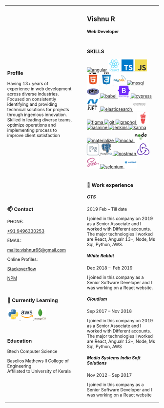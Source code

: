 <table>
        <tbody>
            <tr>
                <td width="240">
                    <p>&nbsp;</p>
                </td>
                <td width="48">
                    <p>&nbsp;</p>
                </td>
                <td width="431">
                    <H2>Vishnu R</H2>
                    <H4>Web Developer</H4>
                </td>
            </tr>
            <tr>
                <td width="240">
                    <h3>Profile</h3>
                    <p>Having 13+ years of experience in web development across diverse industries. Focused on
                        consistently identifying and providing technical solutions for projects through ingenious
                        innovation. Skilled in leading diverse teams, optimize operations and implementing process to
                        improve client satisfaction</p>
                    <p>&nbsp;</p>
                </td>
                <td width="48">
                    <p>&nbsp;</p>
                </td>
                <td width="431">
                    <h3>SKILLS</h3>
                    <p align="left">
                        <a href="https://angular.io" target="_blank" rel="noreferrer"> <img
                                src="https://angular.io/assets/images/logos/angular/angular.svg" alt="angular"
                                width="40" height="40" /> </a>
                        <a href="https://reactjs.org/" target="_blank" rel="noreferrer"> <img
                                src="https://raw.githubusercontent.com/devicons/devicon/master/icons/react/react-original-wordmark.svg"
                                alt="react" width="40" height="40" /> </a>
                        <a href="https://www.typescriptlang.org/" target="_blank" rel="noreferrer"> <img
                                src="https://raw.githubusercontent.com/devicons/devicon/master/icons/typescript/typescript-original.svg"
                                alt="typescript" width="40" height="40" /> </a>
                        <a href="https://developer.mozilla.org/en-US/docs/Web/JavaScript" target="_blank"
                            rel="noreferrer"> <img
                                src="https://raw.githubusercontent.com/devicons/devicon/master/icons/javascript/javascript-original.svg"
                                alt="javascript" width="40" height="40" /> </a>
                        <a href="https://www.w3.org/html/" target="_blank" rel="noreferrer"> <img
                                src="https://raw.githubusercontent.com/devicons/devicon/master/icons/html5/html5-original-wordmark.svg"
                                alt="html5" width="40" height="40" /> </a>
                        <a href="https://www.w3schools.com/css/" target="_blank" rel="noreferrer"> <img
                                src="https://raw.githubusercontent.com/devicons/devicon/master/icons/css3/css3-original-wordmark.svg"
                                alt="css3" width="40" height="40" /> </a>
                        <a href="https://www.mysql.com/" target="_blank" rel="noreferrer"> <img
                                src="https://raw.githubusercontent.com/devicons/devicon/master/icons/mysql/mysql-original-wordmark.svg"
                                alt="mysql" width="40" height="40" /> </a>
                        <a href="https://www.microsoft.com/en-us/sql-server" target="_blank" rel="noreferrer"> <img
                                src="https://www.svgrepo.com/show/303229/microsoft-sql-server-logo.svg" alt="mssql"
                                width="40" height="40" /> </a>
                        <a href="https://www.php.net" target="_blank" rel="noreferrer"> <img
                                src="https://raw.githubusercontent.com/devicons/devicon/master/icons/php/php-original.svg"
                                alt="php" width="40" height="40" /> </a> <a href="https://babeljs.io/" target="_blank" rel="noreferrer"> <img
                                src="https://www.vectorlogo.zone/logos/babeljs/babeljs-icon.svg" alt="babel" width="40"
                                height="40" /> </a>
                        <a href="https://getbootstrap.com" target="_blank" rel="noreferrer"> <img
                                src="https://raw.githubusercontent.com/devicons/devicon/master/icons/bootstrap/bootstrap-plain-wordmark.svg"
                                alt="bootstrap" width="40" height="40" /> </a>
                        <a href="https://www.cypress.io" target="_blank" rel="noreferrer"> <img
                                src="https://raw.githubusercontent.com/simple-icons/simple-icons/6e46ec1fc23b60c8fd0d2f2ff46db82e16dbd75f/icons/cypress.svg"
                                alt="cypress" width="40" height="40" /> </a>
                        <a href="https://dotnet.microsoft.com/" target="_blank" rel="noreferrer"> <img
                                src="https://raw.githubusercontent.com/devicons/devicon/master/icons/dot-net/dot-net-original-wordmark.svg"
                                alt="dotnet" width="40" height="40" /> </a>
                        <a href="https://www.elastic.co" target="_blank" rel="noreferrer"> <img
                                src="https://www.vectorlogo.zone/logos/elastic/elastic-icon.svg" alt="elasticsearch"
                                width="40" height="40" /> </a>
                        <a href="https://expressjs.com" target="_blank" rel="noreferrer"> <img
                                src="https://raw.githubusercontent.com/devicons/devicon/master/icons/express/express-original-wordmark.svg"
                                alt="express" width="40" height="40" /> </a>
                        <a href="https://www.figma.com/" target="_blank" rel="noreferrer"> <img
                                src="https://www.vectorlogo.zone/logos/figma/figma-icon.svg" alt="figma" width="40"
                                height="40" /> </a>
                        <a href="https://git-scm.com/" target="_blank" rel="noreferrer">
                            <img src="https://www.vectorlogo.zone/logos/git-scm/git-scm-icon.svg" alt="git" width="40"
                                height="40" /> </a>
                        <a href="https://graphql.org" target="_blank" rel="noreferrer"> <img
                                src="https://www.vectorlogo.zone/logos/graphql/graphql-icon.svg" alt="graphql"
                                width="40" height="40" /> </a>
                        <a href="https://gulpjs.com" target="_blank" rel="noreferrer"> <img
                                src="https://raw.githubusercontent.com/devicons/devicon/master/icons/gulp/gulp-plain.svg"
                                alt="gulp" width="40" height="40" /> </a>
                        <a href="https://jasmine.github.io/" target="_blank" rel="noreferrer"> <img
                                src="https://www.vectorlogo.zone/logos/jasmine/jasmine-icon.svg" alt="jasmine"
                                width="40" height="40" /> </a>
                        <a href="https://www.jenkins.io" target="_blank" rel="noreferrer"> <img
                                src="https://www.vectorlogo.zone/logos/jenkins/jenkins-icon.svg" alt="jenkins"
                                width="40" height="40" /> </a>
                        <a href="https://karma-runner.github.io/latest/index.html" target="_blank" rel="noreferrer">
                            <img src="https://raw.githubusercontent.com/detain/svg-logos/780f25886640cef088af994181646db2f6b1a3f8/svg/karma.svg"
                                alt="karma" width="40" height="40" /> </a>
                        <a href="https://materializecss.com/" target="_blank" rel="noreferrer"> <img
                                src="https://raw.githubusercontent.com/prplx/svg-logos/5585531d45d294869c4eaab4d7cf2e9c167710a9/svg/materialize.svg"
                                alt="materialize" width="40" height="40" /> </a>
                        <a href="https://mochajs.org" target="_blank" rel="noreferrer"> <img
                                src="https://www.vectorlogo.zone/logos/mochajs/mochajs-icon.svg" alt="mocha" width="40"
                                height="40" /> </a>
                        <a href="https://nodejs.org" target="_blank" rel="noreferrer"> <img
                                src="https://raw.githubusercontent.com/devicons/devicon/master/icons/nodejs/nodejs-original-wordmark.svg"
                                alt="nodejs" width="40" height="40" /> </a> <a href="https://www.photoshop.com/en"
                            target="_blank" rel="noreferrer"> <img
                                src="https://raw.githubusercontent.com/devicons/devicon/master/icons/photoshop/photoshop-line.svg"
                                alt="photoshop" width="40" height="40" /> </a> <a href="https://www.postgresql.org"
                            target="_blank" rel="noreferrer"> <img
                                src="https://raw.githubusercontent.com/devicons/devicon/master/icons/postgresql/postgresql-original-wordmark.svg"
                                alt="postgresql" width="40" height="40" /> </a> <a href="https://postman.com"
                            target="_blank" rel="noreferrer"> <img
                                src="https://www.vectorlogo.zone/logos/getpostman/getpostman-icon.svg" alt="postman"
                                width="40" height="40" /> </a>
                        <a href="https://redux.js.org" target="_blank" rel="noreferrer"> <img
                                src="https://raw.githubusercontent.com/devicons/devicon/master/icons/redux/redux-original.svg"
                                alt="redux" width="40" height="40" /> </a> <a href="https://sass-lang.com"
                            target="_blank" rel="noreferrer"> <img
                                src="https://raw.githubusercontent.com/devicons/devicon/master/icons/sass/sass-original.svg"
                                alt="sass" width="40" height="40" /> </a> <a href="https://www.selenium.dev"
                            target="_blank" rel="noreferrer"> <img
                                src="https://raw.githubusercontent.com/detain/svg-logos/780f25886640cef088af994181646db2f6b1a3f8/svg/selenium-logo.svg"
                                alt="selenium" width="40" height="40" /> </a>
                        <a href="https://webpack.js.org" target="_blank" rel="noreferrer"> <img
                                src="https://raw.githubusercontent.com/devicons/devicon/d00d0969292a6569d45b06d3f350f463a0107b0d/icons/webpack/webpack-original-wordmark.svg"
                                alt="webpack" width="40" height="40" /> </a>
                    </p>
                </td>
            </tr>
            <tr>
                <td>
                    <h3>📫 Contact</h3>
                    <p>PHONE:</p>
                    <p><a href="tel:+91 9496330253">+91 9496330253</a></p>
                    <p>EMAIL:</p>
                    <p><a href="mailto:vishnur66@gmail.com">mailto:vishnur66@gmail.com</a></p>
                    <p>Online Profiles:</p>
                    <p><a href="https://stackoverflow.com/users/6161748/vishnu-radhakrishnan">Stackoverflow</a></p>
                    <p><a href="https://github.com/r-vishnu">NPM</a></p>
                    <p>&nbsp;</p>
                    <h3>🌱 Currently Learning</h3>
                    <p><a href="https://www.python.org" target="_blank" rel="noreferrer"> <img
                                src="https://raw.githubusercontent.com/devicons/devicon/master/icons/python/python-original.svg"
                                alt="python" width="40" height="40" /> </a><a href="https://aws.amazon.com"
                            target="_blank" rel="noreferrer"> <img
                                src="https://raw.githubusercontent.com/devicons/devicon/master/icons/amazonwebservices/amazonwebservices-original-wordmark.svg"
                                alt="aws" width="40" height="40" /> </a><a href="https://www.mongodb.com/"
                            target="_blank" rel="noreferrer">
                            <img src="https://raw.githubusercontent.com/devicons/devicon/master/icons/mongodb/mongodb-original-wordmark.svg"
                                alt="mongodb" width="40" height="40" /> </a></p>
                    <p>&nbsp;</p>
                    <h3>Education</h3>
                    <p>Btech Computer Science</p>
                    <p>Baselios Mathews II College of Engineering<br/>
                    Affiliated to University of Kerala</p>
                </td>
                <td width="48">
                    <p>&nbsp;</p>
                </td>
                <td>
                    <h3>🔭 Work experience</h3>
                    <div>
                        <h5>CTS</h5>
                        <p>2019 Feb &ndash; Till date</p>
                        <p>I joined in this company on 2019 as a Senior Associate and I worked with Different accounts.
                            The
                            major technologies I worked are React, Angualr 13+, Node, Ms Sql, Python, AWS.</p>
                    </div>
                    <div>
                        <h5>White Rabbit</h5>
                        <p>Dec 2018 &ndash; &nbsp;Feb 2019</p>
                        <p>I joined in this company as a Senior Software Developer and I was working on a React website.
                        </p>
                    </div>
                    <div>
                        <h5>Cloudium</h5>
                        <p>Sep 2017 &ndash; Nov 2018</p>
                        <p>I joined in this company on 2019 as a Senior Associate and I worked with Different accounts.
                            The
                            major technologies I worked are React, Angualr 13+, Node, Ms Sql, Python, AWS</p>
                    </div>
                    <div>
                        <h5>Media Systems India Soft Solutions</h5>
                        <p>Nov 2012 &ndash; Sep 2017</p>
                        <p>I joined in this company as a Senior Software Developer and I was working on a React website
                        </p>
                    </div>
                </td>
            </tr>
        </tbody>
    </table>

